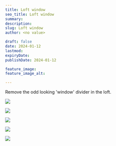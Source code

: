```yaml
---
title: Loft window
seo_title: Loft window
summary: 
description: 
slug: Loft window
author: <no value>

draft: false
date: 2024-01-12
lastmod: 
expiryDate: 
publishDate: 2024-01-12

feature_image: 
feature_image_alt: 

---
```

Remove the odd looking 'window' divider in the loft.

![](/images/6225.jpeg)

![](/images/6227.jpeg)

![](/images/6229.jpeg)

![](/images/6234.jpeg) 


![](/images/6236.jpeg) 

